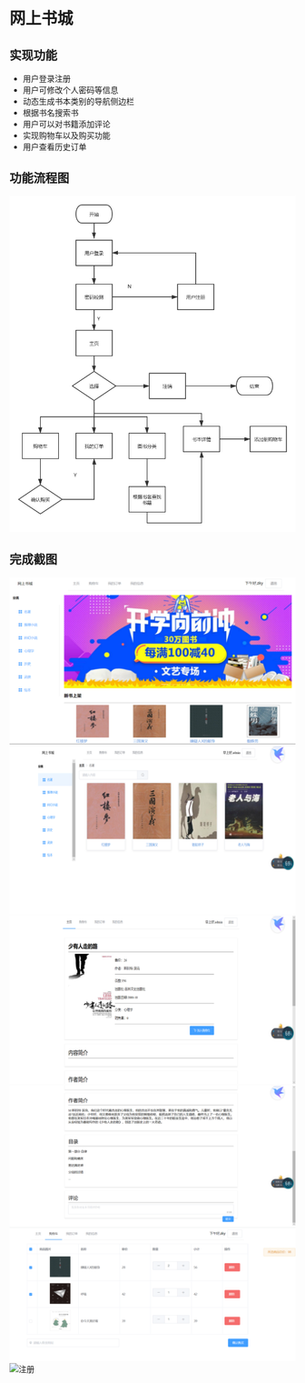 # 网上书城
## 实现功能
  + 用户登录注册
  + 用户可修改个人密码等信息
  + 动态生成书本类别的导航侧边栏
  + 根据书名搜索书
  + 用户可以对书籍添加评论
  + 实现购物车以及购买功能
  + 用户查看历史订单
## 功能流程图
![流程图](https://github.com/SOPHIA1031/bookstore/blob/master/src/pic/result/process.png)
## 完成截图
![主页](https://github.com/SOPHIA1031/bookstore/blob/master/src/pic/result/index.png)
![分类页](https://github.com/SOPHIA1031/bookstore/blob/master/src/pic/result/nav.png)
![书籍详情页1](https://github.com/SOPHIA1031/bookstore/blob/master/src/pic/result/detail1.png)
![书籍详情页2](https://github.com/SOPHIA1031/bookstore/blob/master/src/pic/result/detail2.png)
![购物车](https://github.com/SOPHIA1031/bookstore/blob/master/src/pic/result/cart.png)
![注册](https://github.com/SOPHIA1031/bookstore/blob/master/src/pic/result/.png)
